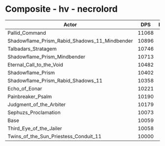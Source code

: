 # Composite - hv - necrolord
| Actor | DPS | Increase |
|---|:---:|:---:|
|Pallid_Command|11068|10.03%|
|Shadowflame_Prism_Rabid_Shadows_11_Mindbender|10896|8.32%|
|Talbadars_Stratagem|10746|6.83%|
|Shadowflame_Prism_Mindbender|10713|6.50%|
|Eternal_Call_to_the_Void|10482|4.20%|
|Shadowflame_Prism|10402|3.41%|
|Shadowflame_Prism_Rabid_Shadows_11|10358|2.97%|
|Echo_of_Eonar|10221|1.60%|
|Painbreaker_Psalm|10190|1.30%|
|Judgment_of_the_Arbiter|10179|1.19%|
|Sephuzs_Proclamation|10073|0.14%|
|Base|10059|0.00%|
|Third_Eye_of_the_Jailer|10058|-0.01%|
|Twins_of_the_Sun_Priestess_Conduit_11|10000|-0.59%|
